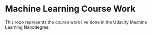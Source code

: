 # Machine Learning Course Work
This repo represents the course work I've done in the Udacity Machine Learning Nanodegree